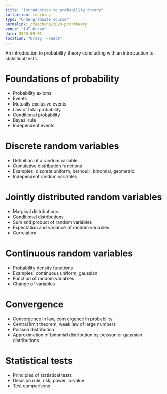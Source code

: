 ```yaml
---
title: "Introduction to probability theory"
collection: teaching
type: "Undergraduate course"
permalink: /teaching/2020-probtheory
venue: "IUT Orsay"
date: 2020-09-01
location: "Orsay, France"
---
```

An introduction to probability theory concluding with an introduction to statistical tests.

Foundations of probability
======
- Probability axioms
- Events
- Mutually exclusive events
- Law of total probability
- Conditional probability
- Bayes’ rule
- Independent events

Discrete random variables
======
- Definition of a random variable
- Cumulative distribution functions
- Examples: discrete uniform, bernoulli, binomial, geometric
- Independent random variables

Jointly distributed random variables
======
- Marginal distributions
- Conditional distributions
- Sum and product of random variables
- Expectation and variance of random variables
- Correlation

Continuous random variables
=======
- Probability density functions
- Examples: continuous uniform, gaussian
- Function of random variables
- Change of variables

Convergence
=====
- Convergence in law, convergence in probability
- Central limit theorem, weak law of large numbers
- Poisson distribution
- Approximation of binomial distribution by poisson or gaussian distributions

Statistical tests
====
- Principles of statistical tests
- Decision rule, risk, power, p-value
- Test comparisons
